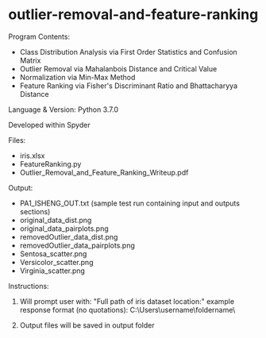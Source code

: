 # outlier-removal-and-feature-ranking
Program Contents:
- Class Distribution Analysis via First Order Statistics and Confusion Matrix
- Outlier Removal via Mahalanbois Distance and Critical Value
- Normalization via Min-Max Method
- Feature Ranking via Fisher's Discriminant Ratio and Bhattacharyya Distance

Language & Version: Python 3.7.0

Developed within Spyder

Files:

- iris.xlsx 
- FeatureRanking.py
- Outlier_Removal_and_Feature_Ranking_Writeup.pdf


Output:

- PA1_ISHENG_OUT.txt (sample test run containing input and outputs sections)
- original_data_dist.png
- original_data_pairplots.png
- removedOutlier_data_dist.png
- removedOutlier_data_pairplots.png
- Sentosa_scatter.png
- Versicolor_scatter.png
- Virginia_scatter.png
  

Instructions:

1. Will prompt user with: "Full path of iris dataset location:"
	example response format (no quotations): C:\Users\username\foldername\
  
2. Output files will be saved in output folder
